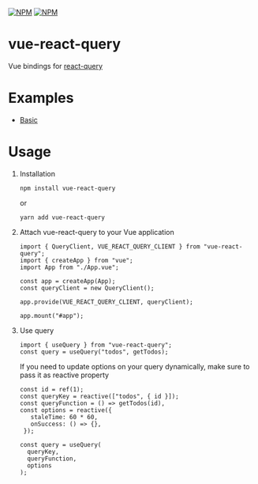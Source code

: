 [![NPM](https://img.shields.io/npm/v/vue-react-query)](https://www.npmjs.com/package/vue-react-query) [![NPM](https://img.shields.io/npm/l/vue-react-query)](https://github.com/DamianOsipiuk/vue-react-query/blob/main/LICENSE)

# vue-react-query

Vue bindings for [react-query](https://github.com/tannerlinsley/react-query)

# Examples
- [Basic](https://github.com/DamianOsipiuk/vue-react-query/tree/main/examples/basic)

# Usage

1. Installation

   ```
   npm install vue-react-query
   ```

   or

   ```
   yarn add vue-react-query
   ```

2. Attach vue-react-query to your Vue application

   ```
   import { QueryClient, VUE_REACT_QUERY_CLIENT } from "vue-react-query";
   import { createApp } from "vue";
   import App from "./App.vue";

   const app = createApp(App);
   const queryClient = new QueryClient();

   app.provide(VUE_REACT_QUERY_CLIENT, queryClient);

   app.mount("#app");
   ```

3. Use query

   ```
   import { useQuery } from "vue-react-query";
   const query = useQuery("todos", getTodos);
   ```

   If you need to update options on your query dynamically, make sure to pass it as reactive property

   ```
   const id = ref(1);
   const queryKey = reactive(["todos", { id }]);
   const queryFunction = () => getTodos(id),
   const options = reactive({
      staleTime: 60 * 60,
      onSuccess: () => {},
    });

   const query = useQuery(
     queryKey,
     queryFunction,
     options
   );
   ```
